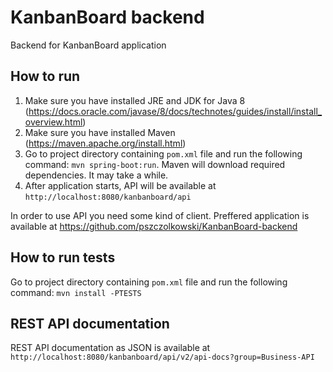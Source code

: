 # KanbanBoard backend

Backend for KanbanBoard application


## How to run
1. Make sure you have installed JRE and JDK for Java 8 (https://docs.oracle.com/javase/8/docs/technotes/guides/install/install_overview.html)
2. Make sure you have installed Maven (https://maven.apache.org/install.html)
3. Go to project directory containing `pom.xml` file and run the following command: `mvn spring-boot:run`. Maven will download required dependencies. It may take a while.
4. After application starts, API will be available at `http://localhost:8080/kanbanboard/api`

In order to use API you need some kind of client. Preffered application is available at https://github.com/pszczolkowski/KanbanBoard-backend

## How to run tests
Go to project directory containing `pom.xml` file and run the following command: `mvn install -PTESTS`


## REST API documentation
REST API documentation as JSON is available at `http://localhost:8080/kanbanboard/api/v2/api-docs?group=Business-API`
